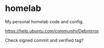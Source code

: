 # homelab
My personal homelab code and config.

https://help.ubuntu.com/community/Debmirror

Check signed commit and verified tag?
